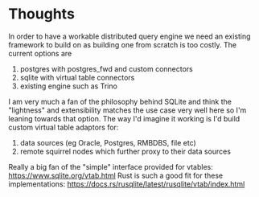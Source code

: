 Thoughts
========

In order to have a workable distributed query engine we need an existing framework to build on as building one from scratch is too costly.
The current options are 

1. postgres with postgres_fwd and custom connectors
2. sqlite with virtual table connectors 
3. existing engine such as Trino

I am very much a fan of the philosophy behind SQLite and think the "lightness" and extensibility matches the use case very well here so I'm leaning towards that option. The way I'd imagine it working is I'd build custom virtual table adaptors for:

1. data sources (eg Oracle, Postgres, RMBDBS, file etc)
2. remote squirrel nodes which further proxy to their data sources

Really a big fan of the "simple" interface provided for vtables: https://www.sqlite.org/vtab.html
Rust is such a good fit for these implementations: https://docs.rs/rusqlite/latest/rusqlite/vtab/index.html

